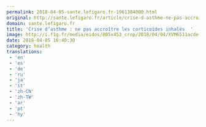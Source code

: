 ```yaml
---
permalink: 2018-04-05-sante.lefigaro.fr-1961384000.html
original: http://sante.lefigaro.fr/article/crise-d-asthme-ne-pas-accroitre-les-corticoides-inhales/
domain: sante.lefigaro.fr
title: 'Crise d’asthme : ne pas accroître les corticoïdes inhalés  '
image: http://i.f1g.fr/media/eidos/805x453_crop/2018/04/04/XVM6511acde-381d-11e8-85ee-f92b22a66fc4.jpg
date: 2018-04-05 16:40:30
category: health
translations: 
 - 'en'
 - 'es'
 - 'de'
 - 'ru'
 - 'ja'
 - 'it'
 - 'zh-CN'
 - 'zh-TW'
 - 'ar'
 - 'pt'
 - 'hy'
---
```


